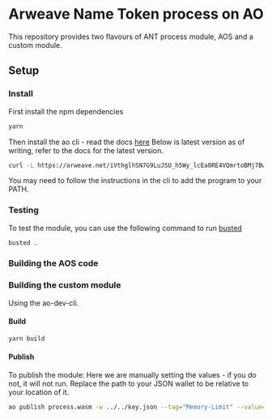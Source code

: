 # Arweave Name Token process on AO

This repository provides two flavours of ANT process module, AOS and a custom module.

## Setup

### Install

First install the npm dependencies

```bash
yarn
```

Then install the ao cli - read the docs [here](https://github.com/permaweb/ao/tree/main/dev-cli)
Below is latest version as of writing, refer to the docs for the latest version.

```sh
curl -L https://arweave.net/iVthglhSN7G9LuJSU_h5Wy_lcEa0RE4VQmrtoBMj7Bw | bash
```

You may need to follow the instructions in the cli to add the program to your PATH.

### Testing

To test the module, you can use the following command to run [busted](https://lunarmodules.github.io/busted/)

```sh
busted .
```

### Building the AOS code

### Building the custom module

Using the ao-dev-cli.

#### Build

```bash
yarn build
```

#### Publish

To publish the module:
Here we are manually setting the values - if you do not, it will not run. Replace the path to your JSON wallet to be relative to your location of it.

```sh
ao publish process.wasm -w ../../key.json --tag="Memory-Limit" --value="1-gb" --tag="Compute-Limit" --value="9000000000000"
```
